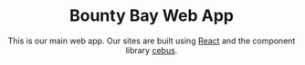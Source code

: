 <h1 align="center">Bounty Bay Web App</h1>

<div align="center">

This is our main web app. Our sites are built using [React](https://reactjs.org/) and the component library [cebus](https://github.com/cebus-org/cebus).
